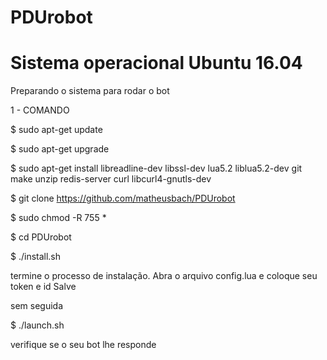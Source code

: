 # PDUrobot

# Sistema operacional Ubuntu 16.04
Preparando o sistema para rodar o bot

1 - COMANDO

$ sudo apt-get update

$ sudo apt-get upgrade

$ sudo apt-get install libreadline-dev libssl-dev lua5.2 liblua5.2-dev git make unzip redis-server curl libcurl4-gnutls-dev

$ git clone https://github.com/matheusbach/PDUrobot

$ sudo chmod -R 755 *

$ cd PDUrobot

$ ./install.sh

termine o processo de instalação.
Abra o arquivo config.lua e coloque seu token e id
Salve 

sem seguida 

$ ./launch.sh

verifique se o seu bot lhe responde








